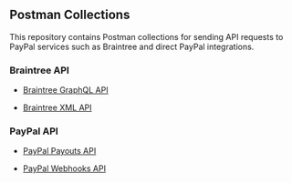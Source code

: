 ## Postman Collections

This repository contains Postman collections for sending API requests to PayPal services such as Braintree and direct PayPal integrations.

### Braintree API
* [Braintree GraphQL API](https://github.com/pp-integration/postman-collections/blob/main/Braintree-GraphQL.postman_collection.json)

* [Braintree XML API](https://github.com/pp-integration/postman-collections/blob/main/Braintree-XML-API.postman_collection.json)


### PayPal API

* [PayPal Payouts API](https://github.com/pp-integration/postman-collections/blob/main/PayPal-Payouts-API.postman_collection.json)

* [PayPal Webhooks API](https://github.com/pp-integration/postman-collections/blob/main/PayPal-Webhooks.postman_collection.json)